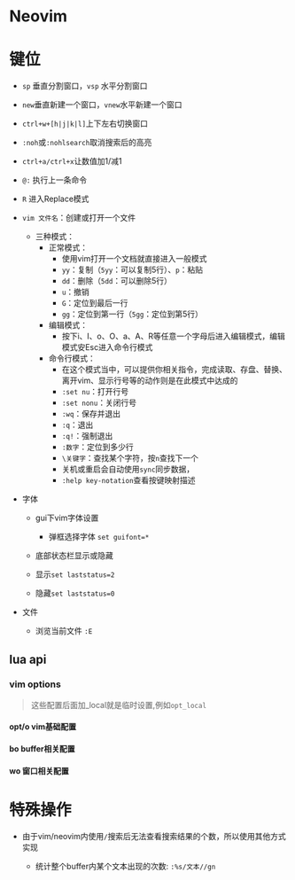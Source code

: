 # Neovim

# 键位

* `sp` 垂直分割窗口，`vsp` 水平分割窗口
* `new`垂直新建一个窗口，`vnew`水平新建一个窗口
* `ctrl+w+[h|j|k|l]`上下左右切换窗口
* `:noh`或`:nohlsearch`取消搜索后的高亮
* `ctrl+a/ctrl+x`让数值加1/减1
* `@:` 执行上一条命令
* `R` 进入Replace模式

* `vim 文件名`：创建或打开一个文件
  * 三种模式：
    * 正常模式：	
      * 使用vim打开一个文档就直接进入一般模式
      * `yy`：复制（`5yy`：可以复制5行）、`p`：粘贴
      * `dd`：删除（`5dd`：可以删除5行）
      * `u`：撤销
      * `G`：定位到最后一行
      * `gg`：定位到第一行（`5gg`：定位到第5行）
    * 编辑模式：
      * 按下i、I、o、O、a、A、R等任意一个字母后进入编辑模式，编辑模式安Esc进入命令行模式
    * 命令行模式：
      * 在这个模式当中，可以提供你相关指令，完成读取、存盘、替换、离开vim、显示行号等的动作则是在此模式中达成的
      * `:set nu`：打开行号
      * `:set nonu`：关闭行号
      * `:wq`：保存并退出	
      * `:q`：退出
      * `:q!`：强制退出
      * `:数字`：定位到多少行
      * `\关键字`：查找某个字符，按`n`查找下一个
      * 关机或重启会自动使用`sync`同步数据，
      * `:help key-notation`查看按键映射描述
* 字体

  * gui下vim字体设置

    * 弹框选择字体 `set guifont=*`
  * 底部状态栏显示或隐藏
  * 显示`set laststatus=2`
  * 隐藏`set laststatus=0`

* 文件
  * 浏览当前文件 `:E`


## lua api

### vim options
> 这些配置后面加_local就是临时设置,例如`opt_local` 

#### opt/o vim基础配置

#### bo buffer相关配置

#### wo 窗口相关配置


# 特殊操作

* 由于vim/neovim内使用`/`搜索后无法查看搜索结果的个数，所以使用其他方式实现

    * 统计整个buffer内某个文本出现的次数: `:%s/文本//gn`
